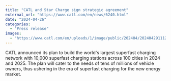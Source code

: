 ```yaml
---
title: "CATL and Star Charge sign strategic agreement"
external_url: "https://www.catl.com/en/news/6240.html"
date: "2024-04-26"
categories:
  - "Press release"
images:
  - "https://www.catl.com/en/uploads/1/image/public/202404/20240429111204_wcadr6mp83.jpg"
---
```


CATL announced its plan to build the world's largest superfast charging network with 10,000 superfast charging stations across 100 cities in 2024 and 2025. The plan will cater to the needs of tens of millions of vehicle owners, thus ushering in the era of superfast charging for the new energy market.